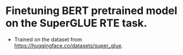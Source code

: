 # Finetuning BERT pretrained model on the SuperGLUE RTE task.

- Trained on the dataset from https://huggingface.co/datasets/super_glue.